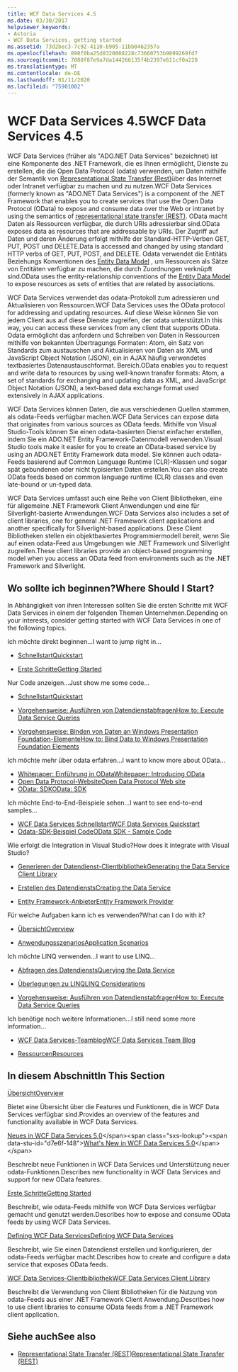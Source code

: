 ```yaml
---
title: WCF Data Services 4.5
ms.date: 03/30/2017
helpviewer_keywords:
- Astoria
- WCF Data Services, getting started
ms.assetid: 73d2bec3-7c92-4110-b905-11bb0462357a
ms.openlocfilehash: 890f0ba25d8320008228c73660753b9899269fd7
ms.sourcegitcommit: 7088f87e9a7da144266135f4b2397e611cf0a228
ms.translationtype: MT
ms.contentlocale: de-DE
ms.lasthandoff: 01/11/2020
ms.locfileid: "75901002"
---
```

# <a name="wcf-data-services-45"></a><span data-ttu-id="d7e6f-102">WCF Data Services 4.5</span><span class="sxs-lookup"><span data-stu-id="d7e6f-102">WCF Data Services 4.5</span></span>

<span data-ttu-id="d7e6f-103">WCF Data Services (früher als "ADO.NET Data Services" bezeichnet) ist eine Komponente des .NET Framework, die es Ihnen ermöglicht, Dienste zu erstellen, die die Open Data Protocol (odata) verwenden, um Daten mithilfe der Semantik von [Representational State Transfer (Rest)](https://www.ics.uci.edu/~fielding/pubs/dissertation/rest_arch_style.htm)über das Internet oder Intranet verfügbar zu machen und zu nutzen.</span><span class="sxs-lookup"><span data-stu-id="d7e6f-103">WCF Data Services (formerly known as "ADO.NET Data Services") is a component of the .NET Framework that enables you to create services that use the Open Data Protocol (OData) to expose and consume data over the Web or intranet by using the semantics of [representational state transfer (REST)](https://www.ics.uci.edu/~fielding/pubs/dissertation/rest_arch_style.htm).</span></span> <span data-ttu-id="d7e6f-104">OData macht Daten als Ressourcen verfügbar, die durch URIs adressierbar sind.</span><span class="sxs-lookup"><span data-stu-id="d7e6f-104">OData exposes data as resources that are addressable by URIs.</span></span> <span data-ttu-id="d7e6f-105">Der Zugriff auf Daten und deren Änderung erfolgt mithilfe der Standard-HTTP-Verben GET, PUT, POST und DELETE.</span><span class="sxs-lookup"><span data-stu-id="d7e6f-105">Data is accessed and changed by using standard HTTP verbs of GET, PUT, POST, and DELETE.</span></span> <span data-ttu-id="d7e6f-106">Odata verwendet die Entitäts Beziehungs Konventionen des [Entity Data Model](../adonet/entity-data-model.md) , um Ressourcen als Sätze von Entitäten verfügbar zu machen, die durch Zuordnungen verknüpft sind.</span><span class="sxs-lookup"><span data-stu-id="d7e6f-106">OData uses the entity-relationship conventions of the [Entity Data Model](../adonet/entity-data-model.md) to expose resources as sets of entities that are related by associations.</span></span>

<span data-ttu-id="d7e6f-107">WCF Data Services verwendet das odata-Protokoll zum adressieren und Aktualisieren von Ressourcen.</span><span class="sxs-lookup"><span data-stu-id="d7e6f-107">WCF Data Services uses the OData protocol for addressing and updating resources.</span></span> <span data-ttu-id="d7e6f-108">Auf diese Weise können Sie von jedem Client aus auf diese Dienste zugreifen, der odata unterstützt.</span><span class="sxs-lookup"><span data-stu-id="d7e6f-108">In this way, you can access these services from any client that supports OData.</span></span> <span data-ttu-id="d7e6f-109">Odata ermöglicht das anfordern und Schreiben von Daten in Ressourcen mithilfe von bekannten Übertragungs Formaten: Atom, ein Satz von Standards zum austauschen und Aktualisieren von Daten als XML und JavaScript Object Notation (JSON), ein in AJAX häufig verwendetes textbasiertes Datenaustauschformat. Bereich.</span><span class="sxs-lookup"><span data-stu-id="d7e6f-109">OData enables you to request and write data to resources by using well-known transfer formats: Atom, a set of standards for exchanging and updating data as XML, and JavaScript Object Notation (JSON), a text-based data exchange format used extensively in AJAX applications.</span></span>

<span data-ttu-id="d7e6f-110">WCF Data Services können Daten, die aus verschiedenen Quellen stammen, als odata-Feeds verfügbar machen.</span><span class="sxs-lookup"><span data-stu-id="d7e6f-110">WCF Data Services can expose data that originates from various sources as OData feeds.</span></span> <span data-ttu-id="d7e6f-111">Mithilfe von Visual Studio-Tools können Sie einen odata-basierten Dienst einfacher erstellen, indem Sie ein ADO.NET Entity Framework-Datenmodell verwenden.</span><span class="sxs-lookup"><span data-stu-id="d7e6f-111">Visual Studio tools make it easier for you to create an OData-based service by using an ADO.NET Entity Framework data model.</span></span> <span data-ttu-id="d7e6f-112">Sie können auch odata-Feeds basierend auf Common Language Runtime (CLR)-Klassen und sogar spät gebundenen oder nicht typisierten Daten erstellen.</span><span class="sxs-lookup"><span data-stu-id="d7e6f-112">You can also create OData feeds based on common language runtime (CLR) classes and even late-bound or un-typed data.</span></span>

<span data-ttu-id="d7e6f-113">WCF Data Services umfasst auch eine Reihe von Client Bibliotheken, eine für allgemeine .NET Framework Client Anwendungen und eine für Silverlight-basierte Anwendungen.</span><span class="sxs-lookup"><span data-stu-id="d7e6f-113">WCF Data Services also includes a set of client libraries, one for general .NET Framework client applications and another specifically for Silverlight-based applications.</span></span> <span data-ttu-id="d7e6f-114">Diese Client Bibliotheken stellen ein objektbasiertes Programmiermodell bereit, wenn Sie auf einen odata-Feed aus Umgebungen wie .NET Framework und Silverlight zugreifen.</span><span class="sxs-lookup"><span data-stu-id="d7e6f-114">These client libraries provide an object-based programming model when you access an OData feed from environments such as the .NET Framework and Silverlight.</span></span>

## <a name="where-should-i-start"></a><span data-ttu-id="d7e6f-115">Wo sollte ich beginnen?</span><span class="sxs-lookup"><span data-stu-id="d7e6f-115">Where Should I Start?</span></span>

<span data-ttu-id="d7e6f-116">In Abhängigkeit von ihren Interessen sollten Sie die ersten Schritte mit WCF Data Services in einem der folgenden Themen Unternehmen.</span><span class="sxs-lookup"><span data-stu-id="d7e6f-116">Depending on your interests, consider getting started with WCF Data Services in one of the following topics.</span></span>

<span data-ttu-id="d7e6f-117">Ich möchte direkt beginnen…</span><span class="sxs-lookup"><span data-stu-id="d7e6f-117">I want to jump right in...</span></span>

- [<span data-ttu-id="d7e6f-118">Schnellstart</span><span class="sxs-lookup"><span data-stu-id="d7e6f-118">Quickstart</span></span>](quickstart-wcf-data-services.md)

- [<span data-ttu-id="d7e6f-119">Erste Schritte</span><span class="sxs-lookup"><span data-stu-id="d7e6f-119">Getting Started</span></span>](getting-started-with-wcf-data-services.md)

<span data-ttu-id="d7e6f-120">Nur Code anzeigen...</span><span class="sxs-lookup"><span data-stu-id="d7e6f-120">Just show me some code...</span></span>

- [<span data-ttu-id="d7e6f-121">Schnellstart</span><span class="sxs-lookup"><span data-stu-id="d7e6f-121">Quickstart</span></span>](quickstart-wcf-data-services.md)

- [<span data-ttu-id="d7e6f-122">Vorgehensweise: Ausführen von Datendienstabfragen</span><span class="sxs-lookup"><span data-stu-id="d7e6f-122">How to: Execute Data Service Queries</span></span>](how-to-execute-data-service-queries-wcf-data-services.md)

- [<span data-ttu-id="d7e6f-123">Vorgehensweise: Binden von Daten an Windows Presentation Foundation-Elemente</span><span class="sxs-lookup"><span data-stu-id="d7e6f-123">How to: Bind Data to Windows Presentation Foundation Elements</span></span>](bind-data-to-wpf-elements-wcf-data-services.md)

<span data-ttu-id="d7e6f-124">Ich möchte mehr über odata erfahren...</span><span class="sxs-lookup"><span data-stu-id="d7e6f-124">I want to know more about OData...</span></span>

- [<span data-ttu-id="d7e6f-125">Whitepaper: Einführung in OData</span><span class="sxs-lookup"><span data-stu-id="d7e6f-125">Whitepaper: Introducing OData</span></span>](https://download.microsoft.com/download/E/5/A/E5A59052-EE48-4D64-897B-5F7C608165B8/IntroducingOData.pdf)
- [<span data-ttu-id="d7e6f-126">Open Data Protocol-Website</span><span class="sxs-lookup"><span data-stu-id="d7e6f-126">Open Data Protocol Web site</span></span>](https://www.odata.org/)
- [<span data-ttu-id="d7e6f-127">OData: SDK</span><span class="sxs-lookup"><span data-stu-id="d7e6f-127">OData: SDK</span></span>](https://www.odata.org/ecosystem/)

<span data-ttu-id="d7e6f-128">Ich möchte End-to-End-Beispiele sehen...</span><span class="sxs-lookup"><span data-stu-id="d7e6f-128">I want to see end-to-end samples...</span></span>

- <span data-ttu-id="d7e6f-129">[WCF Data Services Schnellstart](https://github.com/microsoftarchive/msdn-code-gallery-community-s-z/tree/master/WCF%20Data%20Services%20Quickstart%20(OData%20Service%20and%20WPF%20Client))</span><span class="sxs-lookup"><span data-stu-id="d7e6f-129">[WCF Data Services Quickstart](https://github.com/microsoftarchive/msdn-code-gallery-community-s-z/tree/master/WCF%20Data%20Services%20Quickstart%20(OData%20Service%20and%20WPF%20Client))</span></span>
- [<span data-ttu-id="d7e6f-130">Odata-SDK-Beispiel Code</span><span class="sxs-lookup"><span data-stu-id="d7e6f-130">OData SDK - Sample Code</span></span>](https://www.odata.org/ecosystem/#sdk)

<span data-ttu-id="d7e6f-131">Wie erfolgt die Integration in Visual Studio?</span><span class="sxs-lookup"><span data-stu-id="d7e6f-131">How does it integrate with Visual Studio?</span></span>

- [<span data-ttu-id="d7e6f-132">Generieren der Datendienst-Clientbibliothek</span><span class="sxs-lookup"><span data-stu-id="d7e6f-132">Generating the Data Service Client Library</span></span>](generating-the-data-service-client-library-wcf-data-services.md)

- [<span data-ttu-id="d7e6f-133">Erstellen des Datendiensts</span><span class="sxs-lookup"><span data-stu-id="d7e6f-133">Creating the Data Service</span></span>](creating-the-data-service.md)

- [<span data-ttu-id="d7e6f-134">Entity Framework-Anbieter</span><span class="sxs-lookup"><span data-stu-id="d7e6f-134">Entity Framework Provider</span></span>](entity-framework-provider-wcf-data-services.md)

<span data-ttu-id="d7e6f-135">Für welche Aufgaben kann ich es verwenden?</span><span class="sxs-lookup"><span data-stu-id="d7e6f-135">What can I do with it?</span></span>

- [<span data-ttu-id="d7e6f-136">Übersicht</span><span class="sxs-lookup"><span data-stu-id="d7e6f-136">Overview</span></span>](wcf-data-services-overview.md)

- [<span data-ttu-id="d7e6f-137">Anwendungsszenarios</span><span class="sxs-lookup"><span data-stu-id="d7e6f-137">Application Scenarios</span></span>](application-scenarios-wcf-data-services.md)

<span data-ttu-id="d7e6f-138">Ich möchte LINQ verwenden...</span><span class="sxs-lookup"><span data-stu-id="d7e6f-138">I want to use LINQ...</span></span>

- [<span data-ttu-id="d7e6f-139">Abfragen des Datendiensts</span><span class="sxs-lookup"><span data-stu-id="d7e6f-139">Querying the Data Service</span></span>](querying-the-data-service-wcf-data-services.md)

- [<span data-ttu-id="d7e6f-140">Überlegungen zu LINQ</span><span class="sxs-lookup"><span data-stu-id="d7e6f-140">LINQ Considerations</span></span>](linq-considerations-wcf-data-services.md)

- [<span data-ttu-id="d7e6f-141">Vorgehensweise: Ausführen von Datendienstabfragen</span><span class="sxs-lookup"><span data-stu-id="d7e6f-141">How to: Execute Data Service Queries</span></span>](how-to-execute-data-service-queries-wcf-data-services.md)

<span data-ttu-id="d7e6f-142">Ich benötige noch weitere Informationen...</span><span class="sxs-lookup"><span data-stu-id="d7e6f-142">I still need some more information...</span></span>

- [<span data-ttu-id="d7e6f-143">WCF Data Services-Teamblog</span><span class="sxs-lookup"><span data-stu-id="d7e6f-143">WCF Data Services Team Blog</span></span>](https://docs.microsoft.com/archive/blogs/astoriateam/)

- [<span data-ttu-id="d7e6f-144">Ressourcen</span><span class="sxs-lookup"><span data-stu-id="d7e6f-144">Resources</span></span>](wcf-data-services-resources.md)

## <a name="in-this-section"></a><span data-ttu-id="d7e6f-145">In diesem Abschnitt</span><span class="sxs-lookup"><span data-stu-id="d7e6f-145">In This Section</span></span>

[<span data-ttu-id="d7e6f-146">Übersicht</span><span class="sxs-lookup"><span data-stu-id="d7e6f-146">Overview</span></span>](wcf-data-services-overview.md)

<span data-ttu-id="d7e6f-147">Bietet eine Übersicht über die Features und Funktionen, die in WCF Data Services verfügbar sind.</span><span class="sxs-lookup"><span data-stu-id="d7e6f-147">Provides an overview of the features and functionality available in WCF Data Services.</span></span>

<span data-ttu-id="d7e6f-148">[Neues in WCF Data Services 5,0](https://docs.microsoft.com/previous-versions/dotnet/wcf-data-services/ee373845(v=vs.103))</span><span class="sxs-lookup"><span data-stu-id="d7e6f-148">[What's New in WCF Data Services 5.0](https://docs.microsoft.com/previous-versions/dotnet/wcf-data-services/ee373845(v=vs.103))</span></span>

<span data-ttu-id="d7e6f-149">Beschreibt neue Funktionen in WCF Data Services und Unterstützung neuer odata-Funktionen.</span><span class="sxs-lookup"><span data-stu-id="d7e6f-149">Describes new functionality in WCF Data Services and support for new OData features.</span></span>

[<span data-ttu-id="d7e6f-150">Erste Schritte</span><span class="sxs-lookup"><span data-stu-id="d7e6f-150">Getting Started</span></span>](getting-started-with-wcf-data-services.md)

<span data-ttu-id="d7e6f-151">Beschreibt, wie odata-Feeds mithilfe von WCF Data Services verfügbar gemacht und genutzt werden.</span><span class="sxs-lookup"><span data-stu-id="d7e6f-151">Describes how to expose and consume OData feeds by using WCF Data Services.</span></span>

[<span data-ttu-id="d7e6f-152">Defining WCF Data Services</span><span class="sxs-lookup"><span data-stu-id="d7e6f-152">Defining WCF Data Services</span></span>](defining-wcf-data-services.md)

<span data-ttu-id="d7e6f-153">Beschreibt, wie Sie einen Datendienst erstellen und konfigurieren, der odata-Feeds verfügbar macht.</span><span class="sxs-lookup"><span data-stu-id="d7e6f-153">Describes how to create and configure a data service that exposes OData feeds.</span></span>

[<span data-ttu-id="d7e6f-154">WCF Data Services-Clientbibliothek</span><span class="sxs-lookup"><span data-stu-id="d7e6f-154">WCF Data Services Client Library</span></span>](wcf-data-services-client-library.md)

<span data-ttu-id="d7e6f-155">Beschreibt die Verwendung von Client Bibliotheken für die Nutzung von odata-Feeds aus einer .NET Framework Client Anwendung.</span><span class="sxs-lookup"><span data-stu-id="d7e6f-155">Describes how to use client libraries to consume OData feeds from a .NET Framework client application.</span></span>

## <a name="see-also"></a><span data-ttu-id="d7e6f-156">Siehe auch</span><span class="sxs-lookup"><span data-stu-id="d7e6f-156">See also</span></span>

- [<span data-ttu-id="d7e6f-157">Representational State Transfer (REST)</span><span class="sxs-lookup"><span data-stu-id="d7e6f-157">Representational State Transfer (REST)</span></span>](https://www.ics.uci.edu/~fielding/pubs/dissertation/rest_arch_style.htm)
